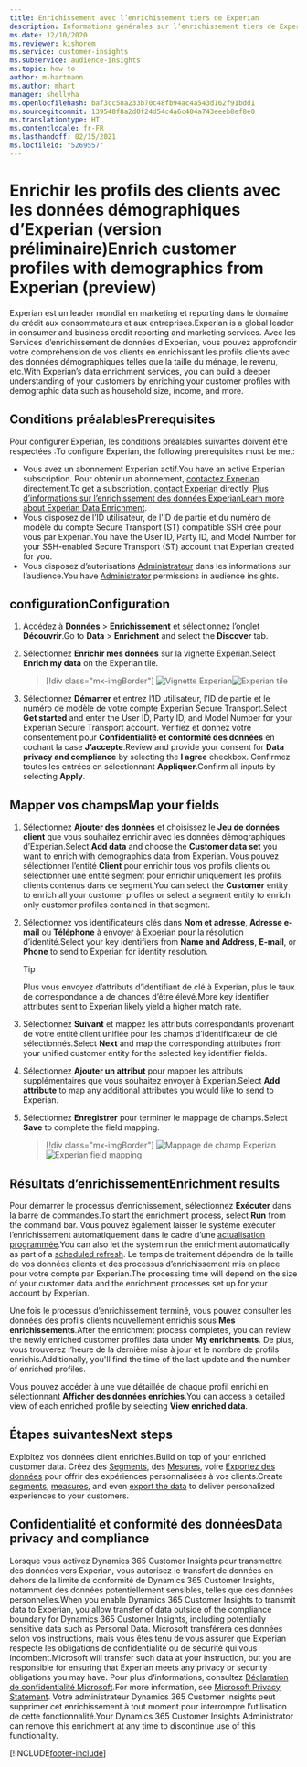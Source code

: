```yaml
---
title: Enrichissement avec l’enrichissement tiers de Experian
description: Informations générales sur l’enrichissement tiers de Experian.
ms.date: 12/10/2020
ms.reviewer: kishorem
ms.service: customer-insights
ms.subservice: audience-insights
ms.topic: how-to
author: m-hartmann
ms.author: mhart
manager: shellyha
ms.openlocfilehash: baf3cc58a233b70c48fb94ac4a543d162f91bdd1
ms.sourcegitcommit: 139548f8a2d0f24d54c4a6c404a743eeeb8ef8e0
ms.translationtype: HT
ms.contentlocale: fr-FR
ms.lasthandoff: 02/15/2021
ms.locfileid: "5269557"
---
```

# <a name="enrich-customer-profiles-with-demographics-from-experian-preview"></a><span data-ttu-id="27a22-103">Enrichir les profils des clients avec les données démographiques d’Experian (version préliminaire)</span><span class="sxs-lookup"><span data-stu-id="27a22-103">Enrich customer profiles with demographics from Experian (preview)</span></span>

<span data-ttu-id="27a22-104">Experian est un leader mondial en marketing et reporting dans le domaine du crédit aux consommateurs et aux entreprises.</span><span class="sxs-lookup"><span data-stu-id="27a22-104">Experian is a global leader in consumer and business credit reporting and marketing services.</span></span> <span data-ttu-id="27a22-105">Avec les Services d’enrichissement de données d’Experian, vous pouvez approfondir votre compréhension de vos clients en enrichissant les profils clients avec des données démographiques telles que la taille du ménage, le revenu, etc.</span><span class="sxs-lookup"><span data-stu-id="27a22-105">With Experian’s data enrichment services, you can build a deeper understanding of your customers by enriching your customer profiles with demographic data such as household size, income, and more.</span></span>

## <a name="prerequisites"></a><span data-ttu-id="27a22-106">Conditions préalables</span><span class="sxs-lookup"><span data-stu-id="27a22-106">Prerequisites</span></span>

<span data-ttu-id="27a22-107">Pour configurer Experian, les conditions préalables suivantes doivent être respectées :</span><span class="sxs-lookup"><span data-stu-id="27a22-107">To configure Experian, the following prerequisites must be met:</span></span>

- <span data-ttu-id="27a22-108">Vous avez un abonnement Experian actif.</span><span class="sxs-lookup"><span data-stu-id="27a22-108">You have an active Experian subscription.</span></span> <span data-ttu-id="27a22-109">Pour obtenir un abonnement, [contactez Experian](https://www.experian.com/marketing-services/contact) directement.</span><span class="sxs-lookup"><span data-stu-id="27a22-109">To get a subscription, [contact Experian](https://www.experian.com/marketing-services/contact) directly.</span></span> <span data-ttu-id="27a22-110">[Plus d’informations sur l’enrichissement des données Experian](https://www.experian.com/marketing-services/microsoft?cmpid=ems_web_mci_cdppage)</span><span class="sxs-lookup"><span data-stu-id="27a22-110">[Learn more about Experian Data Enrichment](https://www.experian.com/marketing-services/microsoft?cmpid=ems_web_mci_cdppage).</span></span>
- <span data-ttu-id="27a22-111">Vous disposez de l’ID utilisateur, de l’ID de partie et du numéro de modèle du compte Secure Transport (ST) compatible SSH créé pour vous par Experian.</span><span class="sxs-lookup"><span data-stu-id="27a22-111">You have the User ID, Party ID, and Model Number for your SSH-enabled Secure Transport (ST) account that Experian created for you.</span></span>
- <span data-ttu-id="27a22-112">Vous disposez d’autorisations [Administrateur](permissions.md#administrator) dans les informations sur l’audience.</span><span class="sxs-lookup"><span data-stu-id="27a22-112">You have [Administrator](permissions.md#administrator) permissions in audience insights.</span></span>

## <a name="configuration"></a><span data-ttu-id="27a22-113">configuration</span><span class="sxs-lookup"><span data-stu-id="27a22-113">Configuration</span></span>

1. <span data-ttu-id="27a22-114">Accédez à **Données** > **Enrichissement** et sélectionnez l’onglet **Découvrir**.</span><span class="sxs-lookup"><span data-stu-id="27a22-114">Go to **Data** > **Enrichment** and select the **Discover** tab.</span></span>

1. <span data-ttu-id="27a22-115">Sélectionnez **Enrichir mes données** sur la vignette Experian.</span><span class="sxs-lookup"><span data-stu-id="27a22-115">Select **Enrich my data** on the Experian tile.</span></span>

   > [!div class="mx-imgBorder"]
   > <span data-ttu-id="27a22-116">![Vignette Experian](media/experian-tile.png "Vignette Experian")</span><span class="sxs-lookup"><span data-stu-id="27a22-116">![Experian tile](media/experian-tile.png "Experian tile")</span></span>

1. <span data-ttu-id="27a22-117">Sélectionnez **Démarrer** et entrez l’ID utilisateur, l’ID de partie et le numéro de modèle de votre compte Experian Secure Transport.</span><span class="sxs-lookup"><span data-stu-id="27a22-117">Select **Get started** and enter the User ID, Party ID, and Model Number for your Experian Secure Transport account.</span></span> <span data-ttu-id="27a22-118">Vérifiez et donnez votre consentement pour **Confidentialité et conformité des données** en cochant la case **J’accepte**.</span><span class="sxs-lookup"><span data-stu-id="27a22-118">Review and provide your consent for **Data privacy and compliance** by selecting the **I agree** checkbox.</span></span> <span data-ttu-id="27a22-119">Confirmez toutes les entrées en sélectionnant **Appliquer**.</span><span class="sxs-lookup"><span data-stu-id="27a22-119">Confirm all inputs by selecting **Apply**.</span></span>

## <a name="map-your-fields"></a><span data-ttu-id="27a22-120">Mapper vos champs</span><span class="sxs-lookup"><span data-stu-id="27a22-120">Map your fields</span></span>

1.  <span data-ttu-id="27a22-121">Sélectionnez **Ajouter des données** et choisissez le **Jeu de données client** que vous souhaitez enrichir avec les données démographiques d’Experian.</span><span class="sxs-lookup"><span data-stu-id="27a22-121">Select **Add data** and choose the **Customer data set** you want to enrich with demographics data from Experian.</span></span> <span data-ttu-id="27a22-122">Vous pouvez sélectionner l’entité **Client** pour enrichir tous vos profils clients ou sélectionner une entité segment pour enrichir uniquement les profils clients contenus dans ce segment.</span><span class="sxs-lookup"><span data-stu-id="27a22-122">You can select the **Customer** entity to enrich all your customer profiles or select a segment entity to enrich only customer profiles contained in that segment.</span></span>

1. <span data-ttu-id="27a22-123">Sélectionnez vos identificateurs clés dans **Nom et adresse**, **Adresse e-mail** ou **Téléphone** à envoyer à Experian pour la résolution d’identité.</span><span class="sxs-lookup"><span data-stu-id="27a22-123">Select your key identifiers from **Name and Address**, **E-mail**, or **Phone** to send to Experian for identity resolution.</span></span>

   > [!TIP]
   > <span data-ttu-id="27a22-124">Plus vous envoyez d’attributs d’identifiant de clé à Experian, plus le taux de correspondance a de chances d’être élevé.</span><span class="sxs-lookup"><span data-stu-id="27a22-124">More key identifier attributes sent to Experian likely yield a higher match rate.</span></span>

1. <span data-ttu-id="27a22-125">Sélectionnez **Suivant** et mappez les attributs correspondants provenant de votre entité client unifiée pour les champs d’identificateur de clé sélectionnés.</span><span class="sxs-lookup"><span data-stu-id="27a22-125">Select **Next** and map the corresponding attributes from your unified customer entity for the selected key identifier fields.</span></span>

1. <span data-ttu-id="27a22-126">Sélectionnez **Ajouter un attribut** pour mapper les attributs supplémentaires que vous souhaitez envoyer à Experian.</span><span class="sxs-lookup"><span data-stu-id="27a22-126">Select **Add attribute** to map any additional attributes you would like to send to Experian.</span></span>

1.  <span data-ttu-id="27a22-127">Sélectionnez **Enregistrer** pour terminer le mappage de champs.</span><span class="sxs-lookup"><span data-stu-id="27a22-127">Select **Save** to complete the field mapping.</span></span>

    > [!div class="mx-imgBorder"]
    > <span data-ttu-id="27a22-128">![Mappage de champ Experian](media/experian-field-mapping.png "Mappage de champ Experian")</span><span class="sxs-lookup"><span data-stu-id="27a22-128">![Experian field mapping](media/experian-field-mapping.png "Experian field mapping")</span></span>

## <a name="enrichment-results"></a><span data-ttu-id="27a22-129">Résultats d’enrichissement</span><span class="sxs-lookup"><span data-stu-id="27a22-129">Enrichment results</span></span>

<span data-ttu-id="27a22-130">Pour démarrer le processus d’enrichissement, sélectionnez **Exécuter** dans la barre de commandes.</span><span class="sxs-lookup"><span data-stu-id="27a22-130">To start the enrichment process, select **Run** from the command bar.</span></span> <span data-ttu-id="27a22-131">Vous pouvez également laisser le système exécuter l’enrichissement automatiquement dans le cadre d’une [actualisation programmée](system.md#schedule-tab).</span><span class="sxs-lookup"><span data-stu-id="27a22-131">You can also let the system run the enrichment automatically as part of a [scheduled refresh](system.md#schedule-tab).</span></span> <span data-ttu-id="27a22-132">Le temps de traitement dépendra de la taille de vos données clients et des processus d’enrichissement mis en place pour votre compte par Experian.</span><span class="sxs-lookup"><span data-stu-id="27a22-132">The processing time will depend on the size of your customer data and the enrichment processes set up for your account by Experian.</span></span>

<span data-ttu-id="27a22-133">Une fois le processus d’enrichissement terminé, vous pouvez consulter les données des profils clients nouvellement enrichis sous **Mes enrichissements**.</span><span class="sxs-lookup"><span data-stu-id="27a22-133">After the enrichment process completes, you can review the newly enriched customer profiles data under **My enrichments**.</span></span> <span data-ttu-id="27a22-134">De plus, vous trouverez l’heure de la dernière mise à jour et le nombre de profils enrichis.</span><span class="sxs-lookup"><span data-stu-id="27a22-134">Additionally, you'll find the time of the last update and the number of enriched profiles.</span></span>

<span data-ttu-id="27a22-135">Vous pouvez accéder à une vue détaillée de chaque profil enrichi en sélectionnant **Afficher des données enrichies**.</span><span class="sxs-lookup"><span data-stu-id="27a22-135">You can access a detailed view of each enriched profile by selecting **View enriched data**.</span></span>

## <a name="next-steps"></a><span data-ttu-id="27a22-136">Étapes suivantes</span><span class="sxs-lookup"><span data-stu-id="27a22-136">Next steps</span></span>

<span data-ttu-id="27a22-137">Exploitez vos données client enrichies.</span><span class="sxs-lookup"><span data-stu-id="27a22-137">Build on top of your enriched customer data.</span></span> <span data-ttu-id="27a22-138">Créez des [Segments](segments.md), des [Mesures](measures.md), voire [Exportez des données](export-destinations.md) pour offrir des expériences personnalisées à vos clients.</span><span class="sxs-lookup"><span data-stu-id="27a22-138">Create [segments](segments.md), [measures](measures.md), and even [export the data](export-destinations.md) to deliver personalized experiences to your customers.</span></span>

## <a name="data-privacy-and-compliance"></a><span data-ttu-id="27a22-139">Confidentialité et conformité des données</span><span class="sxs-lookup"><span data-stu-id="27a22-139">Data privacy and compliance</span></span>

<span data-ttu-id="27a22-140">Lorsque vous activez Dynamics 365 Customer Insights pour transmettre des données vers Experian, vous autorisez le transfert de données en dehors de la limite de conformité de Dynamics 365 Customer Insights, notamment des données potentiellement sensibles, telles que des données personnelles.</span><span class="sxs-lookup"><span data-stu-id="27a22-140">When you enable Dynamics 365 Customer Insights to transmit data to Experian, you allow transfer of data outside of the compliance boundary for Dynamics 365 Customer Insights, including potentially sensitive data such as Personal Data.</span></span> <span data-ttu-id="27a22-141">Microsoft transférera ces données selon vos instructions, mais vous êtes tenu de vous assurer que Experian respecte les obligations de confidentialité ou de sécurité qui vous incombent.</span><span class="sxs-lookup"><span data-stu-id="27a22-141">Microsoft will transfer such data at your instruction, but you are responsible for ensuring that Experian meets any privacy or security obligations you may have.</span></span> <span data-ttu-id="27a22-142">Pour plus d’informations, consultez [Déclaration de confidentialité Microsoft](https://go.microsoft.com/fwlink/?linkid=396732).</span><span class="sxs-lookup"><span data-stu-id="27a22-142">For more information, see [Microsoft Privacy Statement](https://go.microsoft.com/fwlink/?linkid=396732).</span></span>
<span data-ttu-id="27a22-143">Votre administrateur Dynamics 365 Customer Insights peut supprimer cet enrichissement à tout moment pour interrompre l’utilisation de cette fonctionnalité.</span><span class="sxs-lookup"><span data-stu-id="27a22-143">Your Dynamics 365 Customer Insights Administrator can remove this enrichment at any time to discontinue use of this functionality.</span></span>


[!INCLUDE[footer-include](../includes/footer-banner.md)]